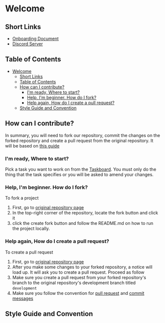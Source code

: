 # Welcome

## Short Links
- [Onboarding Document](https://docs.google.com/document/d/1R3CT16qRYqOefrcALHj0bvIeB7eLJBiYy2P5kHkxD9E/edit?usp=sharing)
- [Discord Server](https://discord.gg/KYCtJ3axvB 
)

## Table of Contents

- [Welcome](#welcome)
  - [Short Links](#short-links)
  - [Table of Contents](#table-of-contents)
  - [How can I contribute?](#how-can-i-contribute)
    - [I'm ready, Where to start?](#im-ready-where-to-start)
    - [Help, I'm beginner. How do I fork?](#help-im-beginner-how-do-i-fork)
    - [Help again, How do I create a pull request?](#help-again-how-do-i-create-a-pull-request)
  - [Style Guide and Convention](#style-guide-and-convention)

## How can I contribute?
In summary, you will need to fork our repository, commit the changes on the forked repository and create a pull request from the original repository. It will be based on [this guide](https://docs.github.com/en/pull-requests/collaborating-with-pull-requests/proposing-changes-to-your-work-with-pull-requests/creating-a-pull-request-from-a-fork)

### I'm ready, Where to start?
Pick a task you want to work on from the [Taskboard](https://github.com/orgs/cs-club-smc/projects/3/views/1?layout=board). You must only do the thing that the task specifies or you will be asked to amend your changes.

### Help, I'm beginner. How do I fork?
To fork a project
1. First, go to [original repository page](https://github.com/cs-club-smc/cs-smc-website)
2. In the top-right corner of the repository, locate the fork button and click it
3. click the create fork button and follow the README.md on how to run the project locally.

### Help again, How do I create a pull request?
To create a pull request
1. First, go to [original repository page](https://github.com/cs-club-smc/cs-smc-website)
2. After you make some changes to your forked repository, a notice will load up. It will ask you to create a pull request. Proceed as follow
3. Make sure you create a pull request from your forked repository's branch to the original repository's development branch titled `development`
4. Make sure you follow the convention for [pull request](#) and [commit messages](#)

## Style Guide and Convention
